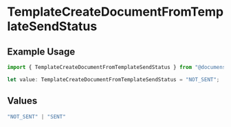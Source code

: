 # TemplateCreateDocumentFromTemplateSendStatus

## Example Usage

```typescript
import { TemplateCreateDocumentFromTemplateSendStatus } from "@documenso/sdk-typescript/models/operations";

let value: TemplateCreateDocumentFromTemplateSendStatus = "NOT_SENT";
```

## Values

```typescript
"NOT_SENT" | "SENT"
```